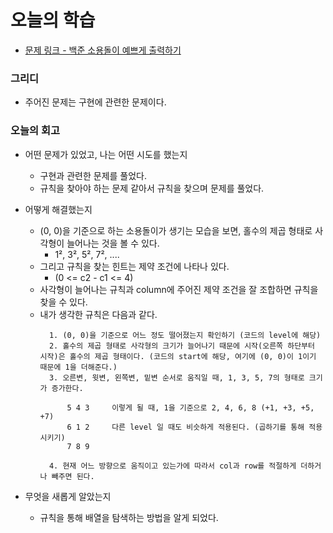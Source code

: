 # 오늘의 학습 

- [문제 링크 - 백준 소용돌이 예쁘게 출력하기](https://www.acmicpc.net/problem/1022)

### 그리디  

- 주어진 문제는 구현에 관련한 문제이다. 

### 오늘의 회고
  - 어떤 문제가 있었고, 나는 어떤 시도를 했는지 
    - 구현과 관련한 문제를 풀었다. 
    - 규칙을 찾아야 하는 문제 같아서 규칙을 찾으며 문제를 풀었다. 

  - 어떻게 해결했는지 
    - (0, 0)을 기준으로 하는 소용돌이가 생기는 모습을 보면, 홀수의 제곱 형태로 사각형이 늘어나는 것을 볼 수 있다. 
      - 1², 3², 5², 7², ....
    - 그리고 규칙을 찾는 힌트는 제약 조건에 나타나 있다. 
      - (0 <= c2 - c1 <= 4)
    - 사각형이 늘어나는 규칙과 column에 주어진 제약 조건을 잘 조합하면 규칙을 찾을 수 있다. 
    - 내가 생각한 규칙은 다음과 같다. 
      ```
        1. (0, 0)을 기준으로 어느 정도 떨어졌는지 확인하기 (코드의 level에 해당) 
        2. 홀수의 제곱 형태로 사각형의 크기가 늘어나기 때문에 시작(오른쪽 하단부터 시작)은 홀수의 제곱 형태이다. (코드의 start에 해당, 여기에 (0, 0)이 1이기 때문에 1을 더해준다.)
        3. 오른변, 윗변, 왼쪽변, 밑변 순서로 움직일 때, 1, 3, 5, 7의 형태로 크기가 증가한다. 

            5 4 3     이렇게 될 때, 1을 기준으로 2, 4, 6, 8 (+1, +3, +5, +7)
            6 1 2     다른 level 일 때도 비슷하게 적용된다. (곱하기를 통해 적용시키기)
            7 8 9 

        4. 현재 어느 방향으로 움직이고 있는가에 따라서 col과 row를 적절하게 더하거나 빼주면 된다. 
      ```

  - 무엇을 새롭게 알았는지 
    - 규칙을 통해 배열을 탐색하는 방법을 알게 되었다.